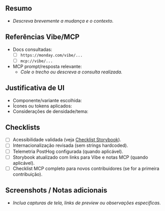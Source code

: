 ## Resumo
- _Descreva brevemente a mudança e o contexto._

## Referências Vibe/MCP
- Docs consultadas:
  - [ ] `https://monday.com/vibe/...`
  - [ ] `mcp://vibe/...`
- MCP prompt/resposta relevante:
  - _Cole o trecho ou descreva a consulta realizada._

## Justificativa de UI
- Componente/variante escolhida:
- Ícones ou tokens aplicados:
- Considerações de densidade/tema:

## Checklists
- [ ] Acessibilidade validada (veja [Checklist Storybook](../docs/storybook/accessibility-checklist.md)).
- [ ] Internacionalização revisada (sem strings hardcoded).
- [ ] Telemetria PostHog configurada (quando aplicável).
- [ ] Storybook atualizado com links para Vibe e notas MCP (quando aplicável).
- [ ] Checklist MCP completo para novos contribuidores (se for a primeira contribuição).

## Screenshots / Notas adicionais
- _Inclua capturas de tela, links de preview ou observações específicas._
